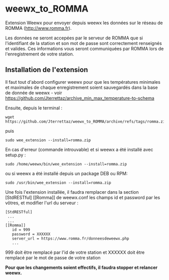 # weewx_to_ROMMA
Extension Weewx pour envoyer depuis weewx les données sur le réseau de ROMMA (http://www.romma.fr).

Les données ne seront accepées par le serveur de ROMMA que si l'identifiant de la station et son mot de passe sont correctement renseignés et valides.
Ces informations vous seront communiquées par ROMMA lors de l'enregistrement de votre station.


## Installation de l'extension
Il faut tout d'abord configurer weewx pour que les températures minimales et maximales de chaque enregistrement soient sauvegardés dans la base de donnée de weewx - voir https://github.com/Jterrettaz/archive_min_max_temperature-to-schema

Ensuite, depuis le terminal :
  ```
  wget https://github.com/Jterrettaz/weewx_to_ROMMA/archive/refs/tags/romma.zip
  ```
  puis
  ```
  sudo wee_extension --install=romma.zip
  ```
  En cas d'erreur (commande introuvable) et si weewx a été installé avec setup.py :
  ```
  sudo /home/weewx/bin/wee_extension --install=romma.zip
  ```
  ou si weewx a été installé depuis un package DEB ou RPM:
  ```
  sudo /usr/bin/wee_extension --install=romma.zip
  ```
Une fois l'extension installée, il faudra remplacer dans la section [StdRESTful] [[Romma]] de weewx.conf les champs id et password par les vôtres, et modifier l'url du serveur  :
  ```
  [StdRESTful] 
   ...
   ...
  [[Romma]]
     id = 999
     password = XXXXXX
     server_url = https://www.romma.fr/donneesdeweewx.php
     ... 
   ```
 999 doit être remplacé par l'id de votre station et 
XXXXXX doit être remplacé par le mot de passe de votre station

**Pour que les changements soient effectifs, il faudra stopper et relancer weewx.**

